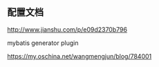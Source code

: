 
## 配置文档

http://www.jianshu.com/p/e09d2370b796


mybatis generator plugin

https://my.oschina.net/wangmengjun/blog/784001


